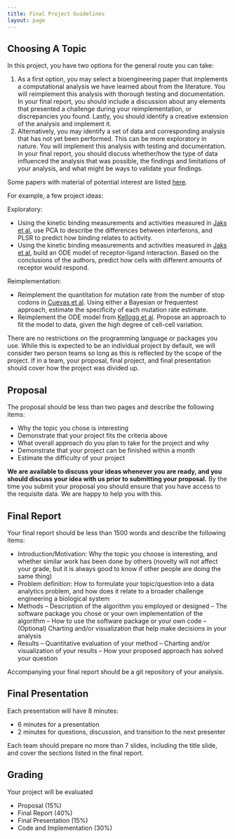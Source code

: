 ```yaml
---
title: Final Project Guidelines
layout: page
---
```


## Choosing A Topic

In this project, you have two options for the general route you can take:

1. As a first option, you may select a bioengineering paper that implements a computational analysis we have learned about from the literature. You will reimplement this analysis with thorough testing and documentation. In your final report, you should include a discussion about any elements that presented a challenge during your reimplementation, or discrepancies you found. Lastly, you should identify a creative extension of the analysis and implement it.
2. Alternatively, you may identify a set of data and corresponding analysis that has not yet been performed. This can be more exploratory in nature. You will implement this analysis with testing and documentation. In your final report, you should discuss whether/how the type of data influenced the analysis that was possible, the findings and limitations of your analysis, and what might be ways to validate your findings.

Some papers with material of potential interest are listed [here](impl-opts.html).

For example, a few project ideas:

Exploratory:
- Using the kinetic binding measurements and activities measured in [Jaks et al](http://doi.org/10.1016/j.jmb.2006.11.053), use PCA to describe the differences between interferons, and PLSR to predict how binding relates to activity.
- Using the kinetic binding measurements and activities measured in [Jaks et al](http://doi.org/10.1016/j.jmb.2006.11.053), build an ODE model of receptor-ligand interaction. Based on the conclusions of the authors, predict how cells with different amounts of receptor would respond.

Reimplementation:
- Reimplement the quantitation for mutation rate from the number of stop codons in [Cuevas et al](http://journals.plos.org/plosbiology/article?id=10.1371/journal.pbio.1002251#pbio.1002251.s011). Using either a Bayesian or frequentest approach, estimate the specificity of each mutation rate estimate.
- Reimplement the ODE model from [Kellogg et al](http://www.sciencedirect.com/science/article/pii/S2211124717303595?via%3Dihub). Propose an approach to fit the model to data, given the high degree of cell-cell variation.

There are no restrictions on the programming language or packages you use. While this is expected to be an individual project by default, we will consider two person teams so long as this is reflected by the scope of the project. If in a team, your proposal, final project, and final presentation should cover how the project was divided up.

## Proposal

The proposal should be less than two pages and describe the following items:

- Why the topic you chose is interesting
- Demonstrate that your project fits the criteria above
- What overall approach do you plan to take for the project and why
- Demonstrate that your project can be finished within a month
- Estimate the difficulty of your project

**We are available to discuss your ideas whenever you are ready, and you should discuss your idea with us prior to submitting your proposal.** By the time you submit your proposal you should ensure that you have access to the requisite data. We are happy to help you with this.

## Final Report

Your final report should be less than 1500 words and describe the following items:

- Introduction/Motivation: Why the topic you choose is interesting, and whether similar work has been done by others (novelty will not affect your grade, but it is always good to know if other people are doing the same thing)
- Problem definition: How to formulate your topic/question into a data analytics problem, and how does it relate to a broader challenge engineering a biological system
- Methods
    – Description of the algorithm you employed or designed
    – The software package you chose or your own implementation of the algorithm
    – How to use the software package or your own code
    – (Optional) Charting and/or visualization that help make decisions in your analysis
- Results
    – Quantitative evaluation of your method
    – Charting and/or visualization of your results
    – How your proposed approach has solved your question

Accompanying your final report should be a git repository of your analysis.

## Final Presentation

Each presentation will have 8 minutes:
- 6 minutes for a presentation
- 2 minutes for questions, discussion, and transition to the next presenter

Each team should prepare no more than 7 slides, including the title slide, and cover the sections listed in the final report.

## Grading

Your project will be evaluated 

- Proposal (15%)
- Final Report (40%)
- Final Presentation (15%)
- Code and Implementation (30%)
